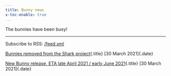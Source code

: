 ```yaml
---
title: Bunny news
x-toc-enable: true
...
```


The bunnies have been busy!

-------------------------------------------------------------------------------


Subscribe to RSS: [/feed.xml](/feed.xml)

[Bunnies removed from the Shark project](/news/resignations.md){.title}
[30 March 2021]{.date}


[New Bunny release, ETA late April 2021 / early June 2021](/news/bunny202104xx.md){.title}
[30 March 2021]{.date}


